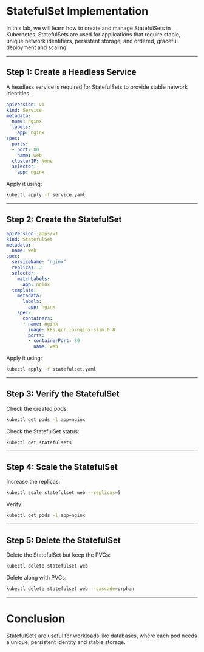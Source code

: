 # StatefulSet Implementation

In this lab, we will learn how to create and manage StatefulSets in Kubernetes. StatefulSets are used for applications that require stable, unique network identifiers, persistent storage, and ordered, graceful deployment and scaling.

---

## Step 1: Create a Headless Service

A headless service is required for StatefulSets to provide stable network identities.

```yaml
apiVersion: v1
kind: Service
metadata:
  name: nginx
  labels:
    app: nginx
spec:
  ports:
  - port: 80
    name: web
  clusterIP: None
  selector:
    app: nginx
```

Apply it using:

```bash
kubectl apply -f service.yaml
```

---

## Step 2: Create the StatefulSet

```yaml
apiVersion: apps/v1
kind: StatefulSet
metadata:
  name: web
spec:
  serviceName: "nginx"
  replicas: 3
  selector:
    matchLabels:
      app: nginx
  template:
    metadata:
      labels:
        app: nginx
    spec:
      containers:
      - name: nginx
        image: k8s.gcr.io/nginx-slim:0.8
        ports:
        - containerPort: 80
          name: web
```

Apply it using:

```bash
kubectl apply -f statefulset.yaml
```

---

## Step 3: Verify the StatefulSet

Check the created pods:

```bash
kubectl get pods -l app=nginx
```

Check the StatefulSet status:

```bash
kubectl get statefulsets
```

---

## Step 4: Scale the StatefulSet

Increase the replicas:

```bash
kubectl scale statefulset web --replicas=5
```

Verify:

```bash
kubectl get pods -l app=nginx
```

---

## Step 5: Delete the StatefulSet

Delete the StatefulSet but keep the PVCs:

```bash
kubectl delete statefulset web
```

Delete along with PVCs:

```bash
kubectl delete statefulset web --cascade=orphan
```

---

# Conclusion
StatefulSets are useful for workloads like databases, where each pod needs a unique, persistent identity and stable storage.
